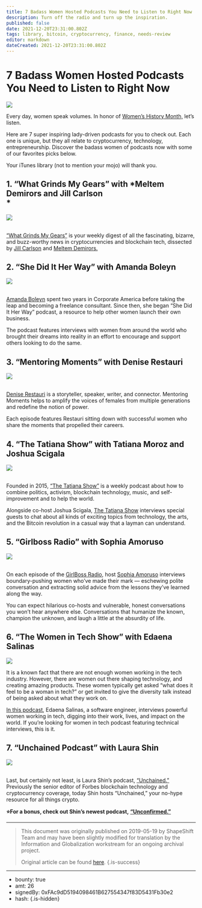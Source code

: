 ```yaml
---
title: 7 Badass Women Hosted Podcasts You Need to Listen to Right Now
description: Turn off the radio and turn up the inspiration.
published: false
date: 2021-12-20T23:31:00.802Z
tags: library, bitcoin, cryptocurrency, finance, needs-review
editor: markdown
dateCreated: 2021-12-20T23:31:00.802Z
---
```


# 7 Badass Women Hosted Podcasts You Need to Listen to Right Now

![](https://assets.website-files.com/5e9a09610b7dce71f87f7f17/5e9fe6db33a17be0d8b028e6_0_hivQyVPpjTOWk9jH.jpeg)

Every day, women speak volumes. In honor of [Women’s History Month,](https://womenshistorymonth.gov/) let’s listen.

Here are 7 super inspiring lady-driven podcasts for you to check out. Each one is unique, but they all relate to cryptocurrency, technology, entrepreneurship. Discover the badass women of podcasts now with some of our favorites picks below.

Your iTunes library (not to mention your mojo) will thank you.<br/> 

## 1. “What Grinds My Gears” with *Meltem Demirors and Jill Carlson<br/> *

![](https://assets.website-files.com/5e9a09610b7dce71f87f7f17/5e9fe712df8913a3db9f2ddd_1*ou-xqHkx26PfhJXRIbtkdg.jpeg)

[<br/>“What Grinds My Gears”](https://www.blockworksgroup.io/podcasts/what-grinds-my-gears) is your weekly digest of all the fascinating, bizarre, and buzz-worthy news in cryptocurrencies and blockchain tech, dissected by [Jill Carlson](https://twitter.com/_jillruth) and [Meltem Demirors.<br/> ](http://shapeshift.io/downtherabbithole/)

## 2. “She Did It Her Way” with Amanda Boleyn<br/> 

![](https://assets.website-files.com/5e9a09610b7dce71f87f7f17/5e9fe713df891304a89f2dde_1*Lq1EC0HEVeGqmOhUQr3BRw.jpeg)

[<br/>Amanda Boleyn](http://shediditherwaypodcast.com/interviews?category=Motivation) spent two years in Corporate America before taking the leap and becoming a freelance consultant. Since then, she began “She Did It Her Way” podcast, a resource to help other women launch their own business.

The podcast features interviews with women from around the world who brought their dreams into reality in an effort to encourage and support others looking to do the same.

## **3. “Mentoring Moments” with Denise Restauri**

![](https://assets.website-files.com/5e9a09610b7dce71f87f7f17/5e9fe7138ab64d4f4fdefdf4_1*Cz_Fz7Xy9Eexzxk__xeMjg.jpeg)

[<br/>Denise Restauri](https://twitter.com/search?q=denise%20Restauri&src=typd) is a storyteller, speaker, writer, and connector. Mentoring Moments helps to amplify the voices of females from multiple generations and redefine the notion of power.

Each episode features Restauri sitting down with successful women who share the moments that propelled their careers.

## 4. “The Tatiana Show” with Tatiana Moroz and Joshua Scigala

![](https://assets.website-files.com/5e9a09610b7dce71f87f7f17/5e9fe713a674bf6108f6b3b7_1*qrFPrq6R1RYLPgXyFNgUkw.png)

<br/>Founded in 2015, [“The Tatiana Show”](https://thetatianashow.com/) is a weekly podcast about how to combine politics, activism, blockchain technology, music, and self-improvement and to help the world.

Alongside co-host Joshua Scigala, [The Tatiana Show](http://www.shapeshift.io/downtherabbithole) interviews special guests to chat about all kinds of exciting topics from technology, the arts, and the Bitcoin revolution in a casual way that a layman can understand.

## 5. “Girlboss Radio” with Sophia Amoruso<br/> 

![](https://assets.website-files.com/5e9a09610b7dce71f87f7f17/5e9fe7135e97b619d45d641b_1*xnxdglonJFd14s_m-dm96A.jpeg)

<br/>On each episode of the [GirlBoss Radio](https://itunes.apple.com/us/podcast/girlboss-radio-with-sophia-amoruso/id1041122387?mt=2), host [Sophia Amoruso](https://twitter.com/sophiaamoruso) interviews boundary-pushing women who’ve made their mark — eschewing polite conversation and extracting solid advice from the lessons they’ve learned along the way.

You can expect hilarious co-hosts and vulnerable, honest conversations you won’t hear anywhere else. Conversations that humanize the known, champion the unknown, and laugh a little at the absurdity of life.

## 6. “The Women in Tech Show” with Edaena Salinas<br/> 

![](https://assets.website-files.com/5e9a09610b7dce71f87f7f17/5e9fe71333a17b410bb06072_1*0qd37_U377RBJvWUmgkXEg.png)

It is a known fact that there are not enough women working in the tech industry. However, there are women out there shaping technology, and creating amazing products. These women typically get asked “what does it feel to be a woman in tech?” or get invited to give the diversity talk instead of being asked about what they work on.

[In this podcast](https://thewomenintechshow.com/), Edaena Salinas, a software engineer, interviews powerful women working in tech, digging into their work, lives, and impact on the world. If you’re looking for women in tech podcast featuring technical interviews, this is it.

## 7. “Unchained Podcast” with Laura Shin<br/> 

![](https://assets.website-files.com/5e9a09610b7dce71f87f7f17/5e9fe7135a41a64154fe73f5_1*bla1jqNsssGazu3oxeDpJA.jpeg)

<br/>Last, but certainly not least, is Laura Shin’s podcast, [“Unchained.”](https://unchainedpodcast.com/) Previously the senior editor of Forbes blockchain technology and cryptocurrency coverage, today Shin hosts “Unchained,” your no-hype resource for all things crypto.

**⭐️For a bonus, check out Shin’s newest podcast,** [**“Unconfirmed.”**](https://unconfirmed.libsyn.com/)

---

> This document was originally published on 2019-05-19 by ShapeShift Team and may have been slightly modified for translation by the Information and Globalization workstream for an ongoing archival project.
>
> Original article can be found [here](https://shapeshift.com/library/7-badass-women-hosted-podcasts-you-need-to-listen-to-right-now).
{.is-success}

---

- bounty: true
- amt: 26
- signedBy: 0xFAc9dD5194098461B627554347f83D5431Fb30e2
- hash: 
{.is-hidden}